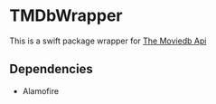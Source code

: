 # TMDbWrapper

This is a swift package wrapper for [The Moviedb Api](https://developers.themoviedb.org/3)


## Dependencies

- Alamofire

